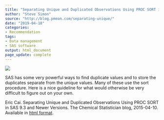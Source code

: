 ```yaml
---
title: "Separating Unique and Duplicated Observations Using PROC SORT in SAS 9.3 and Newer Versions"
author: "Steve Simon"
source: "http://blog.pmean.com/separating-unique/"
date: "2019-04-18"
categories:
- Recommendation
tags:
- Data management
- SAS software
output: html_document
page_update: complete
---
```


![](http://www.pmean.com/new-images/19/separating-unique01.png)

<div class="notes">

SAS has some very powerful ways to find duplicate values and to store the duplicates separate from the unique values. Many of these use the sort procedure. Here is a nice guideline for what would otherwise be very difficult to figure out on your own.

<!---More--->

Eric Cai. Separating Unique and Duplicated Observations Using PROC SORT in SAS 9.3 and Newer Versions. The Chemical Statistician blog, 2015-04-10. Available in [html format][cai1].

[cai1]: https://chemicalstatistician.wordpress.com/2015/04/10/separating-unique-and-duplicate-variables-using-proc-sort-in-sas-9-3-and-newer-versions/

</div>
